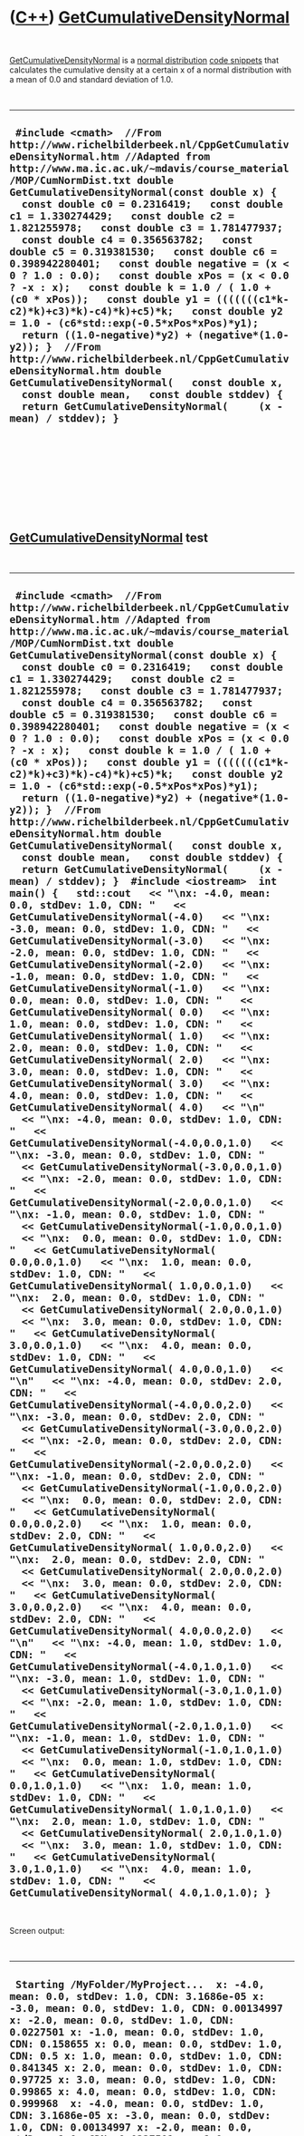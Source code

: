 
 

 

 

 

 

([C++](Cpp.md)) [GetCumulativeDensityNormal](CppGetCumulativeDensityNormal.md)
================================================================================

 

[GetCumulativeDensityNormal](CppGetCumulativeDensityNormal.md) is a
[normal distribution](CppNormalDistribution.md) [code
snippets](CppCodeSnippets.md) that calculates the cumulative density at
a certain x of a normal distribution with a mean of 0.0 and standard
deviation of 1.0.

 

  -----------------------------------------------------------------------------------------------------------------------------------------------------------------------------------------------------------------------------------------------------------------------------------------------------------------------------------------------------------------------------------------------------------------------------------------------------------------------------------------------------------------------------------------------------------------------------------------------------------------------------------------------------------------------------------------------------------------------------------------------------------------------------------------------------------------------------------------------------------------------------------------------------------------------------------------------------------------------------------------------------------------------------------------------
  ` #include <cmath>  //From http://www.richelbilderbeek.nl/CppGetCumulativeDensityNormal.htm //Adapted from http://www.ma.ic.ac.uk/~mdavis/course_material/MOP/CumNormDist.txt double GetCumulativeDensityNormal(const double x) {   const double c0 = 0.2316419;   const double c1 = 1.330274429;   const double c2 = 1.821255978;   const double c3 = 1.781477937;   const double c4 = 0.356563782;   const double c5 = 0.319381530;   const double c6 = 0.398942280401;   const double negative = (x < 0 ? 1.0 : 0.0);   const double xPos = (x < 0.0 ? -x : x);   const double k = 1.0 / ( 1.0 + (c0 * xPos));   const double y1 = (((((((c1*k-c2)*k)+c3)*k)-c4)*k)+c5)*k;   const double y2 = 1.0 - (c6*std::exp(-0.5*xPos*xPos)*y1);   return ((1.0-negative)*y2) + (negative*(1.0-y2)); }  //From http://www.richelbilderbeek.nl/CppGetCumulativeDensityNormal.htm double GetCumulativeDensityNormal(   const double x,   const double mean,   const double stddev) {   return GetCumulativeDensityNormal(     (x - mean) / stddev); }`
  -----------------------------------------------------------------------------------------------------------------------------------------------------------------------------------------------------------------------------------------------------------------------------------------------------------------------------------------------------------------------------------------------------------------------------------------------------------------------------------------------------------------------------------------------------------------------------------------------------------------------------------------------------------------------------------------------------------------------------------------------------------------------------------------------------------------------------------------------------------------------------------------------------------------------------------------------------------------------------------------------------------------------------------------------

 

 

 

 

 

[GetCumulativeDensityNormal](CppGetCumulativeDensityNormal.md) test
--------------------------------------------------------------------

 

  -------------------------------------------------------------------------------------------------------------------------------------------------------------------------------------------------------------------------------------------------------------------------------------------------------------------------------------------------------------------------------------------------------------------------------------------------------------------------------------------------------------------------------------------------------------------------------------------------------------------------------------------------------------------------------------------------------------------------------------------------------------------------------------------------------------------------------------------------------------------------------------------------------------------------------------------------------------------------------------------------------------------------------------------------------------------------------------------------------------------------------------------------------------------------------------------------------------------------------------------------------------------------------------------------------------------------------------------------------------------------------------------------------------------------------------------------------------------------------------------------------------------------------------------------------------------------------------------------------------------------------------------------------------------------------------------------------------------------------------------------------------------------------------------------------------------------------------------------------------------------------------------------------------------------------------------------------------------------------------------------------------------------------------------------------------------------------------------------------------------------------------------------------------------------------------------------------------------------------------------------------------------------------------------------------------------------------------------------------------------------------------------------------------------------------------------------------------------------------------------------------------------------------------------------------------------------------------------------------------------------------------------------------------------------------------------------------------------------------------------------------------------------------------------------------------------------------------------------------------------------------------------------------------------------------------------------------------------------------------------------------------------------------------------------------------------------------------------------------------------------------------------------------------------------------------------------------------------------------------------------------------------------------------------------------------------------------------------------------------------------------------------------------------------------------------------------------------------------------------------------------------------------------------------------------------------------------------------------------------------------------------------------------------------------------------------------------------------------------------------------------------------------------------------------------------------------------------------------------------------------------------------------------------------------------------------------------------------------------------------------------------------------------------------------------------------------------------------------------------------------------------------------------------------------------------------------------------------------------------------------------------------------------------------------------------------------------------------------------------------------------------------------------------------------------------------------------------------------------------------------------------------------------------------------------------------------------
  ` #include <cmath>  //From http://www.richelbilderbeek.nl/CppGetCumulativeDensityNormal.htm //Adapted from http://www.ma.ic.ac.uk/~mdavis/course_material/MOP/CumNormDist.txt double GetCumulativeDensityNormal(const double x) {   const double c0 = 0.2316419;   const double c1 = 1.330274429;   const double c2 = 1.821255978;   const double c3 = 1.781477937;   const double c4 = 0.356563782;   const double c5 = 0.319381530;   const double c6 = 0.398942280401;   const double negative = (x < 0 ? 1.0 : 0.0);   const double xPos = (x < 0.0 ? -x : x);   const double k = 1.0 / ( 1.0 + (c0 * xPos));   const double y1 = (((((((c1*k-c2)*k)+c3)*k)-c4)*k)+c5)*k;   const double y2 = 1.0 - (c6*std::exp(-0.5*xPos*xPos)*y1);   return ((1.0-negative)*y2) + (negative*(1.0-y2)); }  //From http://www.richelbilderbeek.nl/CppGetCumulativeDensityNormal.htm double GetCumulativeDensityNormal(   const double x,   const double mean,   const double stddev) {   return GetCumulativeDensityNormal(     (x - mean) / stddev); }  #include <iostream>  int main() {   std::cout   << "\nx: -4.0, mean: 0.0, stdDev: 1.0, CDN: "   << GetCumulativeDensityNormal(-4.0)   << "\nx: -3.0, mean: 0.0, stdDev: 1.0, CDN: "   << GetCumulativeDensityNormal(-3.0)   << "\nx: -2.0, mean: 0.0, stdDev: 1.0, CDN: "   << GetCumulativeDensityNormal(-2.0)   << "\nx: -1.0, mean: 0.0, stdDev: 1.0, CDN: "   << GetCumulativeDensityNormal(-1.0)   << "\nx:  0.0, mean: 0.0, stdDev: 1.0, CDN: "   << GetCumulativeDensityNormal( 0.0)   << "\nx:  1.0, mean: 0.0, stdDev: 1.0, CDN: "   << GetCumulativeDensityNormal( 1.0)   << "\nx:  2.0, mean: 0.0, stdDev: 1.0, CDN: "   << GetCumulativeDensityNormal( 2.0)   << "\nx:  3.0, mean: 0.0, stdDev: 1.0, CDN: "   << GetCumulativeDensityNormal( 3.0)   << "\nx:  4.0, mean: 0.0, stdDev: 1.0, CDN: "   << GetCumulativeDensityNormal( 4.0)   << "\n"   << "\nx: -4.0, mean: 0.0, stdDev: 1.0, CDN: "   << GetCumulativeDensityNormal(-4.0,0.0,1.0)   << "\nx: -3.0, mean: 0.0, stdDev: 1.0, CDN: "   << GetCumulativeDensityNormal(-3.0,0.0,1.0)   << "\nx: -2.0, mean: 0.0, stdDev: 1.0, CDN: "   << GetCumulativeDensityNormal(-2.0,0.0,1.0)   << "\nx: -1.0, mean: 0.0, stdDev: 1.0, CDN: "   << GetCumulativeDensityNormal(-1.0,0.0,1.0)   << "\nx:  0.0, mean: 0.0, stdDev: 1.0, CDN: "   << GetCumulativeDensityNormal( 0.0,0.0,1.0)   << "\nx:  1.0, mean: 0.0, stdDev: 1.0, CDN: "   << GetCumulativeDensityNormal( 1.0,0.0,1.0)   << "\nx:  2.0, mean: 0.0, stdDev: 1.0, CDN: "   << GetCumulativeDensityNormal( 2.0,0.0,1.0)   << "\nx:  3.0, mean: 0.0, stdDev: 1.0, CDN: "   << GetCumulativeDensityNormal( 3.0,0.0,1.0)   << "\nx:  4.0, mean: 0.0, stdDev: 1.0, CDN: "   << GetCumulativeDensityNormal( 4.0,0.0,1.0)   << "\n"   << "\nx: -4.0, mean: 0.0, stdDev: 2.0, CDN: "   << GetCumulativeDensityNormal(-4.0,0.0,2.0)   << "\nx: -3.0, mean: 0.0, stdDev: 2.0, CDN: "   << GetCumulativeDensityNormal(-3.0,0.0,2.0)   << "\nx: -2.0, mean: 0.0, stdDev: 2.0, CDN: "   << GetCumulativeDensityNormal(-2.0,0.0,2.0)   << "\nx: -1.0, mean: 0.0, stdDev: 2.0, CDN: "   << GetCumulativeDensityNormal(-1.0,0.0,2.0)   << "\nx:  0.0, mean: 0.0, stdDev: 2.0, CDN: "   << GetCumulativeDensityNormal( 0.0,0.0,2.0)   << "\nx:  1.0, mean: 0.0, stdDev: 2.0, CDN: "   << GetCumulativeDensityNormal( 1.0,0.0,2.0)   << "\nx:  2.0, mean: 0.0, stdDev: 2.0, CDN: "   << GetCumulativeDensityNormal( 2.0,0.0,2.0)   << "\nx:  3.0, mean: 0.0, stdDev: 2.0, CDN: "   << GetCumulativeDensityNormal( 3.0,0.0,2.0)   << "\nx:  4.0, mean: 0.0, stdDev: 2.0, CDN: "   << GetCumulativeDensityNormal( 4.0,0.0,2.0)   << "\n"   << "\nx: -4.0, mean: 1.0, stdDev: 1.0, CDN: "   << GetCumulativeDensityNormal(-4.0,1.0,1.0)   << "\nx: -3.0, mean: 1.0, stdDev: 1.0, CDN: "   << GetCumulativeDensityNormal(-3.0,1.0,1.0)   << "\nx: -2.0, mean: 1.0, stdDev: 1.0, CDN: "   << GetCumulativeDensityNormal(-2.0,1.0,1.0)   << "\nx: -1.0, mean: 1.0, stdDev: 1.0, CDN: "   << GetCumulativeDensityNormal(-1.0,1.0,1.0)   << "\nx:  0.0, mean: 1.0, stdDev: 1.0, CDN: "   << GetCumulativeDensityNormal( 0.0,1.0,1.0)   << "\nx:  1.0, mean: 1.0, stdDev: 1.0, CDN: "   << GetCumulativeDensityNormal( 1.0,1.0,1.0)   << "\nx:  2.0, mean: 1.0, stdDev: 1.0, CDN: "   << GetCumulativeDensityNormal( 2.0,1.0,1.0)   << "\nx:  3.0, mean: 1.0, stdDev: 1.0, CDN: "   << GetCumulativeDensityNormal( 3.0,1.0,1.0)   << "\nx:  4.0, mean: 1.0, stdDev: 1.0, CDN: "   << GetCumulativeDensityNormal( 4.0,1.0,1.0); }`
  -------------------------------------------------------------------------------------------------------------------------------------------------------------------------------------------------------------------------------------------------------------------------------------------------------------------------------------------------------------------------------------------------------------------------------------------------------------------------------------------------------------------------------------------------------------------------------------------------------------------------------------------------------------------------------------------------------------------------------------------------------------------------------------------------------------------------------------------------------------------------------------------------------------------------------------------------------------------------------------------------------------------------------------------------------------------------------------------------------------------------------------------------------------------------------------------------------------------------------------------------------------------------------------------------------------------------------------------------------------------------------------------------------------------------------------------------------------------------------------------------------------------------------------------------------------------------------------------------------------------------------------------------------------------------------------------------------------------------------------------------------------------------------------------------------------------------------------------------------------------------------------------------------------------------------------------------------------------------------------------------------------------------------------------------------------------------------------------------------------------------------------------------------------------------------------------------------------------------------------------------------------------------------------------------------------------------------------------------------------------------------------------------------------------------------------------------------------------------------------------------------------------------------------------------------------------------------------------------------------------------------------------------------------------------------------------------------------------------------------------------------------------------------------------------------------------------------------------------------------------------------------------------------------------------------------------------------------------------------------------------------------------------------------------------------------------------------------------------------------------------------------------------------------------------------------------------------------------------------------------------------------------------------------------------------------------------------------------------------------------------------------------------------------------------------------------------------------------------------------------------------------------------------------------------------------------------------------------------------------------------------------------------------------------------------------------------------------------------------------------------------------------------------------------------------------------------------------------------------------------------------------------------------------------------------------------------------------------------------------------------------------------------------------------------------------------------------------------------------------------------------------------------------------------------------------------------------------------------------------------------------------------------------------------------------------------------------------------------------------------------------------------------------------------------------------------------------------------------------------------------------------------------------------------------------------------------------

 

Screen output:

 

  ----------------------------------------------------------------------------------------------------------------------------------------------------------------------------------------------------------------------------------------------------------------------------------------------------------------------------------------------------------------------------------------------------------------------------------------------------------------------------------------------------------------------------------------------------------------------------------------------------------------------------------------------------------------------------------------------------------------------------------------------------------------------------------------------------------------------------------------------------------------------------------------------------------------------------------------------------------------------------------------------------------------------------------------------------------------------------------------------------------------------------------------------------------------------------------------------------------------------------------------------------------------------------------------------------------------------------------------------------------------------------------------------------------------------------------------------------------------------------------------------------------------------------------------------------------------------------------------------------------------------------------------------------------------------------------------------------------------------------------------------------------------------------------------------------------------
  ` Starting /MyFolder/MyProject...  x: -4.0, mean: 0.0, stdDev: 1.0, CDN: 3.1686e-05 x: -3.0, mean: 0.0, stdDev: 1.0, CDN: 0.00134997 x: -2.0, mean: 0.0, stdDev: 1.0, CDN: 0.0227501 x: -1.0, mean: 0.0, stdDev: 1.0, CDN: 0.158655 x: 0.0, mean: 0.0, stdDev: 1.0, CDN: 0.5 x: 1.0, mean: 0.0, stdDev: 1.0, CDN: 0.841345 x: 2.0, mean: 0.0, stdDev: 1.0, CDN: 0.97725 x: 3.0, mean: 0.0, stdDev: 1.0, CDN: 0.99865 x: 4.0, mean: 0.0, stdDev: 1.0, CDN: 0.999968  x: -4.0, mean: 0.0, stdDev: 1.0, CDN: 3.1686e-05 x: -3.0, mean: 0.0, stdDev: 1.0, CDN: 0.00134997 x: -2.0, mean: 0.0, stdDev: 1.0, CDN: 0.0227501 x: -1.0, mean: 0.0, stdDev: 1.0, CDN: 0.158655 x: 0.0, mean: 0.0, stdDev: 1.0, CDN: 0.5 x: 1.0, mean: 0.0, stdDev: 1.0, CDN: 0.841345 x: 2.0, mean: 0.0, stdDev: 1.0, CDN: 0.97725 x: 3.0, mean: 0.0, stdDev: 1.0, CDN: 0.99865 x: 4.0, mean: 0.0, stdDev: 1.0, CDN: 0.999968  x: -4.0, mean: 0.0, stdDev: 2.0, CDN: 0.0227501 x: -3.0, mean: 0.0, stdDev: 2.0, CDN: 0.0668072 x: -2.0, mean: 0.0, stdDev: 2.0, CDN: 0.158655 x: -1.0, mean: 0.0, stdDev: 2.0, CDN: 0.308538 x: 0.0, mean: 0.0, stdDev: 2.0, CDN: 0.5 x: 1.0, mean: 0.0, stdDev: 2.0, CDN: 0.691462 x: 2.0, mean: 0.0, stdDev: 2.0, CDN: 0.841345 x: 3.0, mean: 0.0, stdDev: 2.0, CDN: 0.933193 x: 4.0, mean: 0.0, stdDev: 2.0, CDN: 0.97725  x: -4.0, mean: 1.0, stdDev: 1.0, CDN: 2.87105e-07 x: -3.0, mean: 1.0, stdDev: 1.0, CDN: 3.1686e-05 x: -2.0, mean: 1.0, stdDev: 1.0, CDN: 0.00134997 x: -1.0, mean: 1.0, stdDev: 1.0, CDN: 0.0227501 x: 0.0, mean: 1.0, stdDev: 1.0, CDN: 0.158655 x: 1.0, mean: 1.0, stdDev: 1.0, CDN: 0.5 x: 2.0, mean: 1.0, stdDev: 1.0, CDN: 0.841345 x: 3.0, mean: 1.0, stdDev: 1.0, CDN: 0.97725 x: 4.0, mean: 1.0, stdDev: 1.0, CDN: 0.99865 /MyFolder/MyProject exited with code 0`
  ----------------------------------------------------------------------------------------------------------------------------------------------------------------------------------------------------------------------------------------------------------------------------------------------------------------------------------------------------------------------------------------------------------------------------------------------------------------------------------------------------------------------------------------------------------------------------------------------------------------------------------------------------------------------------------------------------------------------------------------------------------------------------------------------------------------------------------------------------------------------------------------------------------------------------------------------------------------------------------------------------------------------------------------------------------------------------------------------------------------------------------------------------------------------------------------------------------------------------------------------------------------------------------------------------------------------------------------------------------------------------------------------------------------------------------------------------------------------------------------------------------------------------------------------------------------------------------------------------------------------------------------------------------------------------------------------------------------------------------------------------------------------------------------------------------------

 

 

 

 

 

Original code
-------------

 

[GetCumulativeDensityNormal](CppGetCumulativeDensityNormal.md) is
adapted from the code snippet below:

 

  --------------------------------------------------------------------------------------------------------------------------------------------------------------------------------------------------------------------------------------------------------------------------------------------------------------------------------------------------------------
  ` //Original code from http://www.ma.ic.ac.uk/~mdavis/course_material/MOP/CumNormDist.txt double N(double x) {   int neg = (x<0);   if(neg) x *= -1;   double k(1/(1+0.2316419*x));   double y=((((1.330274429*k-1.821255978)*k+1.781477937)*k-0.356563782)*k+0.319381530)*k;   y = 1.0 - 0.398942280401*exp(-0.5*x*x)*y;   return (1-neg)*y + neg*(1-y); }`
  --------------------------------------------------------------------------------------------------------------------------------------------------------------------------------------------------------------------------------------------------------------------------------------------------------------------------------------------------------------

 

 

 

 

 

 

